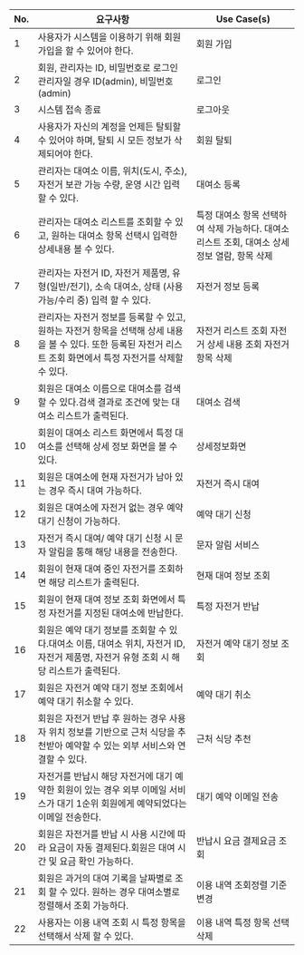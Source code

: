 | No. | 요구사항                                                                                                                                                         | Use Case(s)                                                                                   |
| --- | ---------------------------------------------------------------------------------------------------------------------------------------------------------------- | --------------------------------------------------------------------------------------------- |
| 1   | 사용자가 시스템을 이용하기 위해 회원가입을 할 수 있어야 한다.                                                                                                    | 회원 가입                                                                                     |
| 2   | 회원, 관리자는 ID, 비밀번호로 로그인 관리자일 경우 ID(admin), 비밀번호(admin)                                                                                    | 로그인                                                                                        |
| 3   | 시스템 접속 종료                                                                                                                                                 | 로그아웃                                                                                      |
| 4   | 사용자가 자신의 계정을 언제든 탈퇴할 수 있어야 하며, 탈퇴 시 모든 정보가 삭제되어야 한다.                                                                        | 회원 탈퇴                                                                                     |
| 5   | 관리자는 대여소 이름, 위치(도시, 주소), 자전거 보관 가능 수량, 운영 시간 입력할 수 있다.                                                                         | 대여소 등록                                                                                   |
| 6   | 관리자는 대여소 리스트를 조회할 수 있고, 원하는 대여소 항목 선택시 입력한 상세내용 볼 수 있다.                                                                   | 특정 대여소 항목 선택하여 삭제 가능하다. 대여소 리스트 조회, 대여소 상세 정보 열람, 항목 삭제 |
| 7   | 관리자는 자전거 ID, 자전거 제품명, 유형(일반/전기), 소속 대여소, 상태 (사용 가능/수리 중) 입력 할 수 있다.                                                       | 자전거 정보 등록                                                                              |
| 8   | 관리자는 자전거 정보를 등록할 수 있고, 원하는 자전거 항목을 선택해 상세 내용을 볼 수 있다. 또한 등록된 자전거 리스트 조회 화면에서 특정 자전거를 삭제할 수 있다. | 자전거 리스트 조회 자전거 상세 내용 조회 자전거 항목 삭제                                     |
| 9 | 회원은 대여소 이름으로 대여소를 검색할 수 있다.검색 결과로 조건에 맞는 대여소 리스트가 출력된다. | 대여소 검색 |
| 10 | 회원이 대여소 리스트 화면에서 특정 대여소를 선택해 상세 정보 화면을 볼 수 있다. | 상세정보화면 |
| 11 | 회원은 대여소에 현재 자전거가 남아 있는 경우 즉시 대여 가능하다. | 자전거 즉시 대여 |
| 12 | 회원은 대여소에 자전거 없는 경우 예약대기 신청이 가능하다. | 예약 대기 신청 |
| 13 | 자전거 즉시 대여/ 예약 대기 신청 시 문자 알림을 통해 해당 내용을 전송한다. | 문자 알림 서비스 |
| 14 | 회원이 현재 대여 중인 자전거를 조회하면 해당 리스트가 출력된다. | 현재 대여 정보 조회 |
| 15 | 회원이 현재 대여 정보 조회 화면에서 특정 자전거를 지정된 대여소에 반납한다. | 특정 자전거 반납 |
| 16 | 회원은 예약 대기 정보를 조회할 수 있다.대여소 이름, 대여소 위치, 자전거 ID, 자전거 제품명, 자전거 유형 조회 시 해당 리스트가 출력된다. | 자전거 예약 대기 정보 조회 |
| 17 | 회원은 자전거 예약 대기 정보 조회에서 예약 대기 취소할 수 있다. | 예약 대기 취소 |
| 18 | 회원은 자전거 반납 후 원하는 경우 사용자 위치 정보를 기반으로 근처 식당을 추천받아 예약할 수 있는 외부 서비스와 연결할 수 있다. | 근처 식당 추천 |
| 19 | 자전거를 반납시 해당 자전거에 대기 예약한 회원이 있는 경우 외부 이메일 서비스가 대기 1순위 회원에게 예약되었다는 이메일 전송한다. | 대기 예약 이메일 전송 |
| 20 | 회원은 자전거를 반납 시 사용 시간에 따라 요금이 자동 결제된다.회원은 대여 시간 및 요금 확인 가능하다. | 반납시 요금 결제요금 조회 |
| 21 | 회원은 과거의 대여 기록을 날짜별로 조회 할 수 있다. 원하는 경우 대여소별로 정렬해서 조회 가능하다. | 이용 내역 조회정렬 기준 변경 |
| 22 | 사용자는 이용 내역 조회 시 특정 항목을 선택해서 삭제 할 수 있다. | 이용 내역 특정 항목 선택 삭제 |
